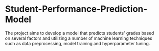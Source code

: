 # Student-Performance-Prediction-Model
The project aims to develop a model that predicts students' grades based on several factors and utilizing a number of machine learning techniques such as data preprocessing, model training and hyperparameter tuning.  
